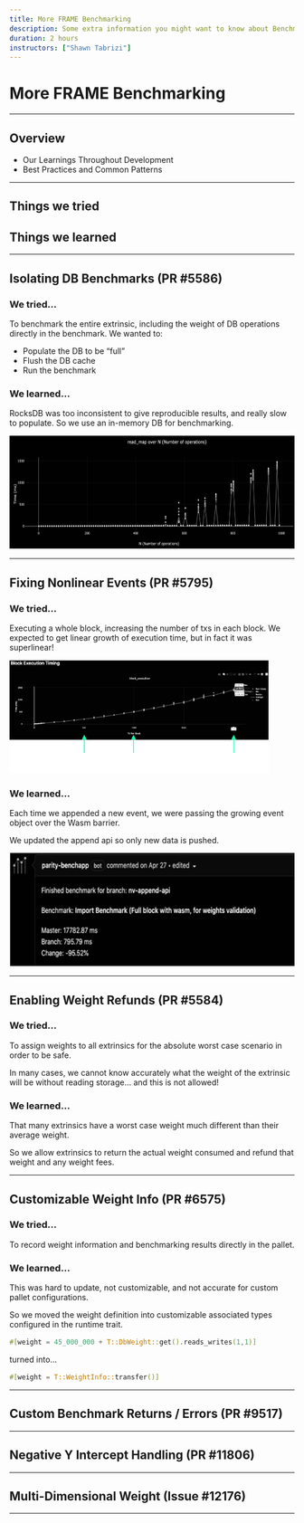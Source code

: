 ```yaml
---
title: More FRAME Benchmarking
description: Some extra information you might want to know about Benchmarking
duration: 2 hours
instructors: ["Shawn Tabrizi"]
---
```


# More FRAME Benchmarking

---

## Overview

- Our Learnings Throughout Development
- Best Practices and Common Patterns

---

## Things we tried
## Things we learned

---

## Isolating DB Benchmarks (PR #5586)

<pba-cols>
<pba-col>

### We tried…

To benchmark the entire extrinsic, including the weight of DB operations directly in the benchmark. We wanted to:
- Populate the DB to be “full”
- Flush the DB cache
- Run the benchmark


</pba-col>
<pba-col>

### We learned…

RocksDB was too inconsistent to give reproducible results, and really slow to populate.
So we use an in-memory DB for benchmarking.

<img style="height: 200px;" src="../../../assets/img/6-FRAME/benchmark/db-inconsistent.png" />


</pba-col>
</pba-cols>

---

## Fixing Nonlinear Events (PR #5795)

<pba-cols>
<pba-col>

### We tried…

Executing a whole block, increasing the number of txs in each block. We expected to get linear growth of execution time, but in fact it was superlinear!

<img style="height: 200px;" src="../../../assets/img/6-FRAME/benchmark/nonlinear-events.png" />


</pba-col>
<pba-col>

### We learned…

Each time we appended a new event, we were passing the growing event object over the Wasm barrier.

We updated the append api so only new data is pushed.


<img style="height: 200px;" src="../../../assets/img/6-FRAME/benchmark/event-fix.png" />


</pba-col>
</pba-cols>

---

## Enabling Weight Refunds (PR #5584)

<pba-cols>
<pba-col>

### We tried…

To assign weights to all extrinsics for the absolute worst case scenario in order to be safe.

In many cases, we cannot know accurately what the weight of the extrinsic will be without reading storage… and this is not allowed!


</pba-col>
<pba-col>

### We learned…

That many extrinsics have a worst case weight much different than their average weight.

So we allow extrinsics to return the actual weight consumed and refund that weight and any weight fees.

</pba-col>
</pba-cols>

---

## Customizable Weight Info (PR #6575)

<pba-cols>
<pba-col>

### We tried…

To record weight information and benchmarking results directly in the pallet.

</pba-col>
<pba-col>

### We learned…

This was hard to update, not customizable, and not accurate for custom pallet configurations.

</pba-col>
</pba-cols>

So we moved the weight definition into customizable associated types configured in the runtime trait.

```rust
#[weight = 45_000_000 + T::DbWeight::get().reads_writes(1,1)]
```

turned into...

```rust
#[weight = T::WeightInfo::transfer()]
```

---

## Custom Benchmark Returns / Errors (PR #9517)



---

## Negative Y Intercept Handling (PR #11806)

---

## Multi-Dimensional Weight (Issue #12176)

---
